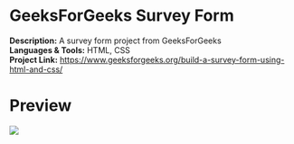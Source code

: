 # GeeksForGeeks Survey Form

**Description:** A survey form project from GeeksForGeeks<br>
**Languages & Tools:** HTML, CSS<br>
**Project Link:** https://www.geeksforgeeks.org/build-a-survey-form-using-html-and-css/

# Preview
![](https://github.com/NotYoel/Web-Development-Projects/blob/main/GeeksForGeeks%20Survey%20Form/photos/preview.gif)
